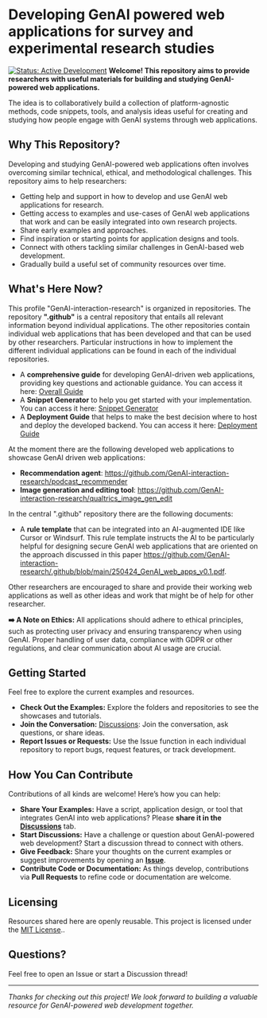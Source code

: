 # Developing GenAI powered web applications for survey and experimental research studies

[![Status: Active Development](https://img.shields.io/badge/status-active_development-brightgreen.svg)](CONTRIBUTING.md)
**Welcome! This repository aims to provide researchers with useful materials for building and studying GenAI-powered web applications.**

The idea is to collaboratively build a collection of platform-agnostic methods, code snippets, tools, and analysis ideas useful for creating and studying how people engage with GenAI systems through web applications.

## Why This Repository?

Developing and studying GenAI-powered web applications often involves overcoming similar technical, ethical, and methodological challenges. This repository aims to help researchers:

* Getting help and support in how to develop and use GenAI web applications for research.
* Getting access to examples and use-cases of GenAI web applications that work and can be easily integrated into own research projects.
* Share early examples and approaches.
* Find inspiration or starting points for application designs and tools.
* Connect with others tackling similar challenges in GenAI-based web development.
* Gradually build a useful set of community resources over time.

## What's Here Now?

This profile "GenAI-interaction-research" is organized in repositories. The repository **".github"** is a central repository that entails all relevant information beyond individual applications. The other repositories contain individual web applications that has been developed and that can be used by other researchers. Particular instructions in how to implement the different individual applications can be found in each of the individual repositories.

- A **comprehensive guide** for developing GenAI-driven web applications, providing key questions and actionable guidance. You can access it here: [Overall Guide](https://genai-interaction-research.github.io/TOOL-decision_tree)
- A **Snippet Generator** to help you get started with your implementation. You can access it here: [Snippet Generator](https://genai-interaction-research.github.io/script_generator/)
- A **Deployment Guide** that helps to make the best decision where to host and deploy the developed backend. You can access it here: [Deployment Guide](https://genai-interaction-research.github.io/TOOL-deployment_guide)

At the moment there are the following developed web applications to showcase GenAI driven web applications:
- **Recommendation agent**: https://github.com/GenAI-interaction-research/podcast_recommender
- **Image generation and editing tool**: https://github.com/GenAI-interaction-research/qualtrics_image_gen_edit

In the central ".github" repository there are the following documents:
- A **rule template** that can be integrated into an AI-augmented IDE like Cursor or Windsurf. This rule template instructs the AI to be particularly helpful for designing secure GenAI web applications that are oriented on the approach discussed in this paper https://github.com/GenAI-interaction-research/.github/blob/main/250424_GenAI_web_apps_v0.1.pdf.

Other researchers are encouraged to share and provide their working web applications as well as other ideas and work that might be of help for other researcher.

**➡️ A Note on Ethics:** All applications should adhere to ethical principles, such as protecting user privacy and ensuring transparency when using GenAI. Proper handling of user data, compliance with GDPR or other regulations, and clear communication about AI usage are crucial.

## Getting Started

Feel free to explore the current examples and resources.

* **Check Out the Examples:** Explore the folders and repositories to see the showcases and tutorials.
* **Join the Conversation:** [Discussions](https://github.com/orgs/GenAI-interaction-research/discussions): Join the conversation, ask questions, or share ideas.
* **Report Issues or Requests:** Use the Issue function in each individual repository to report bugs, request features, or track development.
  
## How You Can Contribute

Contributions of all kinds are welcome! Here’s how you can help:

* **Share Your Examples:** Have a script, application design, or tool that integrates GenAI into web applications? Please **share it in the [Discussions](https://github.com/orgs/GenAI-interaction-research/discussions)** tab.
* **Start Discussions:** Have a challenge or question about GenAI-powered web development? Start a discussion thread to connect with others.
* **Give Feedback:** Share your thoughts on the current examples or suggest improvements by opening an **[Issue](link-to-issues-tab)**.
* **Contribute Code or Documentation:** As things develop, contributions via **Pull Requests** to refine code or documentation are welcome.


## Licensing

Resources shared here are openly reusable. This project is licensed under the [MIT License](https://github.com/GenAI-interaction-research/.github/blob/main/LICENSE)..

## Questions?

Feel free to open an Issue or start a Discussion thread!

---

*Thanks for checking out this project! We look forward to building a valuable resource for GenAI-powered web development together.*
